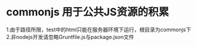 commonjs 用于公共JS资源的积累
========

1.由于路径所限，test中的html只能在服务器环境下运行，根目录为commonjs下<br/>
2.非nodejs开发请忽略Gruntfile.js与package.json文件
